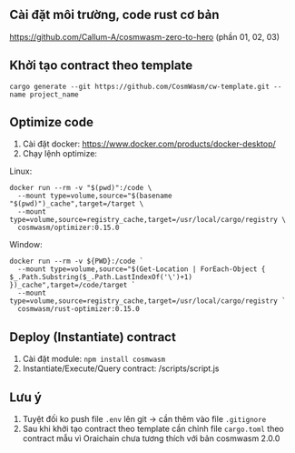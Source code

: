 ## Cài đặt môi trường, code rust cơ bản
  https://github.com/Callum-A/cosmwasm-zero-to-hero (phần 01, 02, 03)
## Khởi tạo contract theo template 
  ``` cargo generate --git https://github.com/CosmWasm/cw-template.git --name project_name ```
## Optimize code 
  1. Cài đặt docker: https://www.docker.com/products/docker-desktop/
  2. Chạy lệnh optimize: <br />
  
Linux: <br />
```
docker run --rm -v "$(pwd)":/code \ 
  --mount type=volume,source="$(basename "$(pwd)")_cache",target=/target \ 
  --mount type=volume,source=registry_cache,target=/usr/local/cargo/registry \ 
  cosmwasm/optimizer:0.15.0
```

Window: <br />
```
docker run --rm -v ${PWD}:/code ` 
  --mount type=volume,source="$(Get-Location | ForEach-Object { $_.Path.Substring($_.Path.LastIndexOf('\')+1) })_cache",target=/code/target ` 
  --mount type=volume,source=registry_cache,target=/usr/local/cargo/registry `
  cosmwasm/rust-optimizer:0.15.0
``` 
## Deploy (Instantiate) contract
  1. Cài đặt module: ```npm install cosmwasm ```
  2. Instantiate/Execute/Query contract: /scripts/script.js

## Lưu ý
  1. Tuyệt đối ko push file ```.env``` lên git -> cần thêm vào file ```.gitignore```
  2. Sau khi khởi tạo contract theo template cần chỉnh file ```cargo.toml``` theo contract mẫu vì Oraichain chưa tương thích với bản cosmwasm 2.0.0
